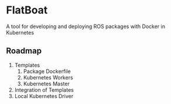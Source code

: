 # FlatBoat

A tool for developing and deploying ROS packages with Docker in Kubernetes

## Roadmap

1. Templates
    1. Package Dockerfile
    2. Kubernetes Workers
    3. Kubernetes Master
2. Integration of Templates
3. Local Kubernetes Driver

